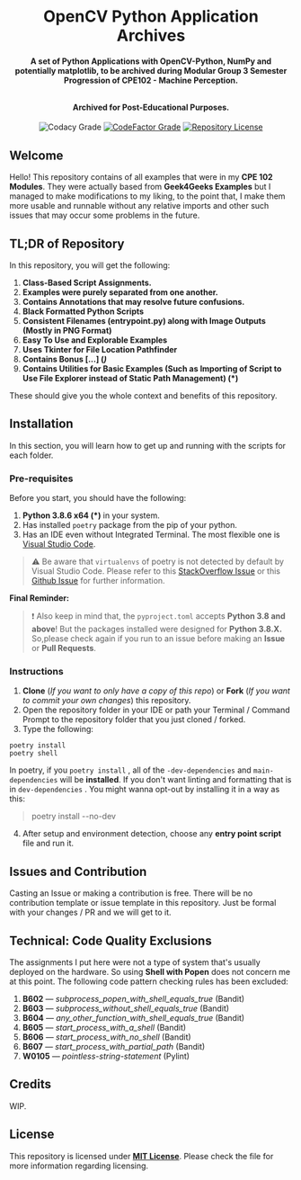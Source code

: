 <h1 align="center">OpenCV Python Application Archives</h1>
<h4 align="center">A set of Python Applications with OpenCV-Python, NumPy and potentially matplotlib, to be archived during Modular Group 3 Semester Progression of CPE102 - Machine Perception.

<br>Archived for **Post**-Educational Purposes.

</h4>

<div align="center">

![Codacy Grade](https://img.shields.io/codacy/grade/946158dd205b4e86b0f9cb39563d3912?label=Codacy%20Grade&logo=codacy)
[![CodeFactor Grade](https://img.shields.io/codefactor/grade/github/CodexLink/opencv_python_archives?label=CodeFactor%20Grade&logo=codefactor)](https://www.codefactor.io/repository/github/codexlink/opencv_python_archives)
[![Repository License](https://img.shields.io/badge/Repo%20License-MIT-blueviolet)](https://github.com/CodexLink/discord-rich-presence-activity-badge/blob/main/LICENSE)

</div>

## Welcome

Hello! This repository contains of all examples that were in my **CPE 102 Modules**. They were actually based from **Geek4Geeks Examples** but I managed to make modifications to my liking, to the point that, I make them more usable and runnable without any relative imports and other such issues that may occur some problems in the future.

## TL;DR of Repository

In this repository, you will get the following:

1.  **Class-Based Script Assignments.**
2.  **Examples were purely separated from one another.**
3.  **Contains Annotations that may resolve future confusions.**
4.  **Black Formatted Python Scripts**
5.  **Consistent Filenames (entrypoint.py) along with Image Outputs (Mostly in PNG Format)**
6.  **Easy To Use and Explorable Examples**
7.  **Uses Tkinter for File Location Pathfinder**
8.  **Contains Bonus [...] (*)***
9.  **Contains Utilities for Basic Examples (Such as Importing of Script to Use File Explorer instead of Static Path Management) (*)**

These should give you the whole context and benefits of this repository.

## Installation

In this section, you will learn how to get up and running with the scripts for each folder.

### Pre-requisites

Before you start, you should have the following:

1.  **Python 3.8.6 x64 (*)** in your system.
2.  Has installed `poetry` package from the pip of your python.
3.  Has an IDE even without Integrated Terminal. The most flexible one is [Visual Studio Code](https://code.visualstudio.com/).

> ⚠️ Be aware that `virtualenvs` of poetry is not detected by default by Visual Studio Code. Please refer to this [StackOverflow Issue](https://stackoverflow.com/questions/59882884/vscode-doesnt-show-poetry-virtualenvs-in-select-interpreter-option) or this [Github Issue](https://github.com/microsoft/vscode-python/issues/8372) for further information.

**Final Reminder:**

> ❗ Also keep in mind that, the `pyproject.toml` accepts **Python 3.8 and above**! But the packages installed were designed for **Python 3.8.X.** So,please check again if you run to an issue before making an **Issue** or **Pull Requests**.

### Instructions

1.  **Clone** (_If you want to only have a copy of this repo_) or **Fork** (_If you want to commit your own changes_) this repository.
2.  Open the repository folder in your IDE or path your Terminal / Command Prompt to the repository folder that you just cloned / forked.
3.  Type the following:

```text
poetry install
poetry shell
```

In poetry, if you `poetry install` , all of the `-dev-dependencies` and `main-dependencies` will be **installed**. If you don't want linting and formatting that is in `dev-dependencies` . You might wanna opt-out by installing it in a way as this:

> poetry install --no-dev

4.  After setup and environment detection, choose any **entry point script** file and run it.

## Issues and Contribution

Casting an Issue or making a contribution is free. There will be no contribution template or issue template in this repository. Just be formal with your changes / PR and we will get to it.

## Technical: Code Quality Exclusions

The assignments I put here were not a type of system that's usually deployed on the hardware. So using **Shell with Popen** does not concern me at this point. The following code pattern checking rules has been excluded:

1.  **B602** — _subprocess_popen_with_shell_equals_true_ (Bandit)
2.  **B603** — _subprocess_without_shell_equals_true_ (Bandit)
3.  **B604** — _any_other_function_with_shell_equals_true_ (Bandit)
4.  **B605** — _start_process_with_a_shell_ (Bandit)
5.  **B606** — _start_process_with_no_shell_ (Bandit)
6.  **B607** — _start_process_with_partial_path_ (Bandit)
7.  **W0105** — _pointless-string-statement_ (Pylint)

## Credits

WIP.

## License

This repository is licensed under [**MIT License**](https://github.com/CodexLink/OpenCV_Python_Archives/blob/main/LICENSE). Please check the file for more information regarding licensing.
